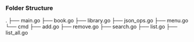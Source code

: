 ### Folder Structure
.
├── main.go
├── book.go
├── library.go
├── json_ops.go
├── menu.go
└── cmd
    ├── add.go
    ├── remove.go
    ├── search.go
    ├── list.go
    ├── list_all.go

